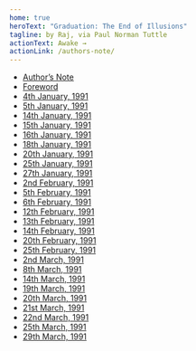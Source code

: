 ```yaml
---
home: true
heroText: "Graduation: The End of Illusions"
tagline: by Raj, via Paul Norman Tuttle
actionText: Awake →
actionLink: /authors-note/
---
```


<ul>
<li><a href="/authors-note/">Author’s Note</a></li><li><a href="/foreword/" >Foreword</a></li><li><a href="/1991-1-4/" >4th January, 1991</a></li><li><a href="/1991-1-5/" >5th January, 1991</a></li><li><a href="/1991-1-14/" >14th January, 1991</a></li><li><a href="/1991-1-15/" >15th January, 1991</a></li><li><a href="/1991-1-16/" >16th January, 1991</a></li><li><a href="/1991-1-18/" >18th January, 1991</a></li><li><a href="/1991-1-20/" >20th January, 1991</a></li><li><a href="/1991-1-25/" >25th January, 1991</a></li><li><a href="/1991-1-27/" >27th January, 1991</a></li><li><a href="/1991-2-2/" >2nd February, 1991</a></li><li><a href="/1991-2-5/" >5th February, 1991</a></li><li><a href="/1991-2-6/" >6th February, 1991</a></li><li><a href="/1991-2-12/" >12th February, 1991</a></li><li><a href="/1991-2-13/" >13th February, 1991</a></li><li><a href="/1991-2-14/" >14th February, 1991</a></li><li><a href="/1991-2-20/" >20th February, 1991</a></li><li><a href="/1991-2-25/" >25th February, 1991</a></li><li><a href="/1991-3-2/" >2nd March, 1991</a></li><li><a href="/1991-3-8/" >8th March, 1991</a></li><li><a href="/1991-3-14/" >14th March, 1991</a></li><li><a href="/1991-3-19/" >19th March, 1991</a></li><li><a href="/1991-3-20/" >20th March, 1991</a></li><li><a href="/1991-3-21/" >21st March, 1991</a></li><li><a href="/1991-3-22/" >22nd March, 1991</a></li><li><a href="/1991-3-25/" >25th March, 1991</a></li><li><a href="/1991-3-29/" >29th March, 1991</a></li></ul>
